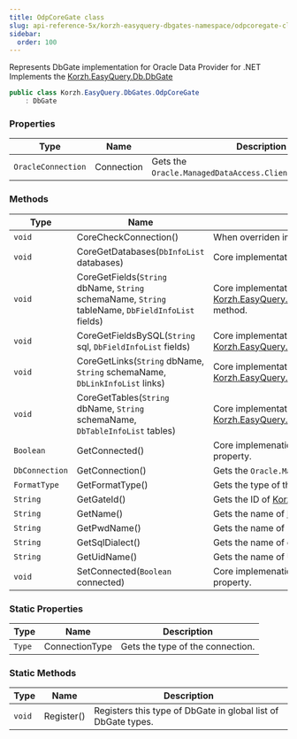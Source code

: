 ```yaml
---
title: OdpCoreGate class
slug: api-reference-5x/korzh-easyquery-dbgates-namespace/odpcoregate-class
sidebar:
  order: 100
---
```


Represents DbGate implementation for Oracle Data Provider for .NET  Implements the [Korzh.EasyQuery.Db.DbGate](///////////////easyquery/docs/api-reference-5x/korzh-easyquery-db-namespace/dbgate-class)
```csharp
public class Korzh.EasyQuery.DbGates.OdpCoreGate
    : DbGate

```

### Properties

| Type | Name | Description | 
| --- | --- | --- | 
| `OracleConnection` | Connection | Gets the `Oracle.ManagedDataAccess.Client.OracleConnection`. | 


### Methods

| Type | Name | Description | 
| --- | --- | --- | 
| `void` | CoreCheckConnection() | When overriden in derived class, performs the actual connection checking | 
| `void` | CoreGetDatabases(`DbInfoList` databases) | Core implementation of [Korzh.EasyQuery.Db.DbGate.GetDatabases](///////////////easyquery/docs/api-reference-5x/korzh-easyquery-db-namespace/dbgate-class) method. | 
| `void` | CoreGetFields(`String` dbName, `String` schemaName, `String` tableName, `DbFieldInfoList` fields) | Core implementation of [Korzh.EasyQuery.Db.DbGate.GetFields(System.String,System.String,System.String)](///////////////easyquery/docs/api-reference-5x/korzh-easyquery-db-namespace/dbgate-class) method. | 
| `void` | CoreGetFieldsBySQL(`String` sql, `DbFieldInfoList` fields) | Core implementation of [Korzh.EasyQuery.Db.DbGate.GetFieldsBySQL(System.String)](///////////////easyquery/docs/api-reference-5x/korzh-easyquery-db-namespace/dbgate-class) method. | 
| `void` | CoreGetLinks(`String` dbName, `String` schemaName, `DbLinkInfoList` links) | Core implementation of [Korzh.EasyQuery.Db.DbGate.GetLinks(System.String,System.String)](///////////////easyquery/docs/api-reference-5x/korzh-easyquery-db-namespace/dbgate-class) method. | 
| `void` | CoreGetTables(`String` dbName, `String` schemaName, `DbTableInfoList` tables) | Core implementation of [Korzh.EasyQuery.Db.DbGate.GetTables(System.String,System.String)](///////////////easyquery/docs/api-reference-5x/korzh-easyquery-db-namespace/dbgate-class) method. | 
| `Boolean` | GetConnected() | Core implemenation of "get" method of [Korzh.EasyQuery.Db.DbGate.Connected](///////////////easyquery/docs/api-reference-5x/korzh-easyquery-db-namespace/dbgate-class) property. | 
| `DbConnection` | GetConnection() | Gets the `Oracle.ManagedDataAccess.Client.OracleConnection` object. | 
| `FormatType` | GetFormatType() | Gets the type of the format. | 
| `String` | GetGateId() | Gets the ID of [Korzh.EasyQuery.Db.DbGate](///////////////easyquery/docs/api-reference-5x/korzh-easyquery-db-namespace/dbgate-class) type. | 
| `String` | GetName() | Gets the name of [Korzh.EasyQuery.DbGates.OdpCoreGate](///////////////easyquery/docs/api-reference-5x/korzh-easyquery-dbgates-namespace/odpcoregate-class) object. | 
| `String` | GetPwdName() | Gets the name of "password" attribute in connection string. | 
| `String` | GetSqlDialect() | Gets the name of default SQL dialect. | 
| `String` | GetUidName() | Gets the name of User ID attribute in connection string | 
| `void` | SetConnected(`Boolean` connected) | Core implemenation of "set" method of [Korzh.EasyQuery.Db.DbGate.Connected](///////////////easyquery/docs/api-reference-5x/korzh-easyquery-db-namespace/dbgate-class) property. | 


### Static Properties

| Type | Name | Description | 
| --- | --- | --- | 
| `Type` | ConnectionType | Gets the type of the connection. | 


### Static Methods

| Type | Name | Description | 
| --- | --- | --- | 
| `void` | Register() | Registers this type of DbGate in global list of DbGate types. |
